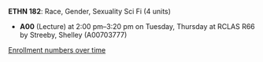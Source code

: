 **ETHN 182**: Race, Gender, Sexuality Sci Fi (4 units)

- **A00** (Lecture) at 2:00 pm–3:20 pm on Tuesday, Thursday at RCLAS R66 by Streeby, Shelley (A00703777)

[Enrollment numbers over time](./ETHN182.tsv)
